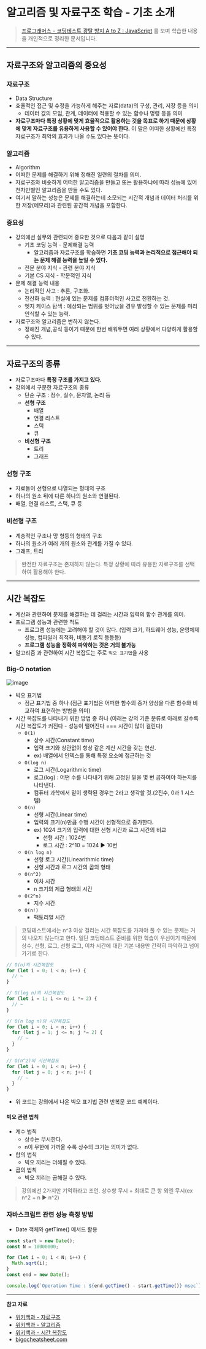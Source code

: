 # 알고리즘 및 자료구조 학습 - 기초 소개

> [프로그래머스 - 코딩테스트 광탈 방지 A to Z : JavaScript](https://programmers.co.kr/learn/courses/13213) 를 보며 학습한 내용을 개인적으로 정리한 문서입니다.

---

## 자료구조와 알고리즘의 중요성

### 자료구조

- Data Structure
- 효율적인 접근 및 수정을 가능하게 해주는 자료(data)의 구성, 관리, 저장 등을 의미
  - 데이터 값의 모임, 관계, 데이터에 적용할 수 있는 함수나 명령 등을 의미
- **자료구조마다 특정 상황에 맞게 효율적으로 활용하는 것을 목표로 하기 때문에 상황에 맞게 자료구조를 유용하게 사용할 수 있어야 한다.** 이 말은 어떠한 상황에선 특정 자료구조가 최악의 효과가 나올 수도 있다는 뜻이다.

### 알고리즘

- Algorithm
- 어떠한 문제를 해결하기 위해 정해진 일련의 절차를 의미.
- 자료구조와 비슷하게 어떠한 알고리즘을 만들고 또는 활용하냐에 따라 성능에 있어 천차만별인 알고리즘을 만들 수도 있다.
- 여기서 말하는 성능은 문제를 해결하는데 소모되는 시간적 개념과 데이터 처리를 위한 저장(메모리)과 관련된 공간적 개념을 포함한다.

### 중요성

- 강의에선 실무와 관련되어 중요한 것으로 다음과 같이 설명
  - 기초 코딩 능력 - 문제해결 능력
    - 알고리즘과 자료구조를 학습하면 **기초 코딩 능력과 논리적으로 접근해야 되는 문제 해결 능력을 높일 수 있다.**
  - 전문 분야 지식 - 관련 분야 지식
  - 기본 CS 지식 - 학문적인 지식
- 문제 해결 능력 내용
  - 논리적인 사고 : 추론, 구조화.
  - 전산화 능력 : 현실에 있는 문제를 컴퓨터적인 사고로 전환하는 것.
  - 엣지 케이스 탐색 : 예상되는 범위를 벗어났을 경우 발생할 수 있는 문제를 미리 인식할 수 있는 능력.
- 자료구조와 알고리즘은 변하지 않는다.
  - 정해진 개념,공식 등이기 때문에 한번 배워두면 여러 상황에서 다양하게 활용할 수 있다.

---

## 자료구조의 종류

- 자료구조마다 **특정 구조를 가지고 있다.**
- 강의에서 구분한 자료구조의 종류
  - 단순 구조 : 정수, 실수, 문자열, 논리 등
  - **선형 구조**
    - 배열
    - 연결 리스트
    - 스택
    - 큐
  - **비선형 구조**
    - 트리
    - 그래프

### 선형 구조

- 자료들이 선형으로 나열되는 형태의 구조
- 하나의 원소 뒤에 다른 하나의 원소와 연결된다. 
- 배열, 연결 리스트, 스택, 큐 등

### 비선형 구조

- 계층적인 구조나 망 형등의 형태의 구조
- 하나의 원소가 여러 개의 원소와 관계를 가질 수 있다.
- 그래프, 트리

> 완전한 자료구조는 존재하지 않는다. 특정 상황에 따라 유용한 자료구조를 선택하여 활용해야 한다.

---

## 시간 복잡도

- 계산과 관련하여 문제를 해결하는 데 걸리는 시간과 입력의 함수 관계를 의미.
- 프로그램 성능과 관련한 척도
  - 프로그램 성능에는 고려해야 할 것이 많다. (입력 크기, 하드웨어 성능, 운영체제 성능, 컴파일러 최적화, 비동기 로직 등등등)
  - **프로그램 성능을 정확히 파악하는 것은 거의 불가능**
- 알고리즘 과 관련하여 시간 복잡도는 주로 `빅오 표기법`을 사용

### Big-O notation

![image](https://user-images.githubusercontent.com/104971437/177129472-8fe8ba6f-e44c-48ff-aad4-13401986a3ae.png)

- 빅오 표기법
  - 점근 표기법 중 하나 (점근 표기법은 어떠한 함수의 증가 양상을 다른 함수와 비교하여 표현하는 방법을 의미)
- 시간 복잡도를 나타내기 위한 방법 중 하나 (아래는 강의 기준 분류로 아래로 갈수록 시간 복잡도가 커진다 - 성능이 떨어진다 === 시간이 많이 걸린다)
  - `O(1)`
    - 상수 시간(Constant time)
    - 입력 크기와 상관없이 항상 같은 계산 시간을 갖는 연산.
    - ex) 배열에서 인덱스를 통해 특정 요소에 접근하는 것
  - `O(log n)`
    - 로그 시간(Logarithmic time)
    - 로그(log) : 어떤 수를 나타내기 위해 고정된 밑을 몇 번 곱하여야 하는지를 나타낸다.
    - 컴퓨터 과학에서 밑이 생략된 경우는 2라고 생각할 것.(2진수, 0과 1 시스템)
  - `O(n)`
    - 선형 시간(Linear time)
    - 입력의 크기(n)만큼 수행 시간이 선형적으로 증가한다.
    - ex) 1024 크기의 입력에 대한 선형 시간과 로그 시간의 비교
      - 선형 시간 : 1024번
      - 로그 시간 : 2^10 = 1024 ▶️ 10번
  - `O(n log n)`
    - 선형 로그 시간(Linearithmic time)
    - 선형 시간과 로그 시간의 곱의 형태
  - `O(n^2)`
    - 이차 시간
    - n 크기의 제곱 형태의 시간
  - `O(2^n)`
    - 지수 시간
  - `O(n!)`
    - 팩토리얼 시간

> 코딩테스트에서는 n^3 이상 걸리는 시간 복잡도를 가져야 풀 수 있는 문제는 거의 나오지 않는다고 한다. 일단 코딩테스트 준비를 위한 학습이 우선이기 때문에 상수, 선형, 로그, 선형 로그, 이차 시간에 대한 기본 내용만 간략히 파악하고 넘어가기로 한다.

```js
// O(n)의 시간복잡도
for (let i = 0; i < n; i++) {
  // ~
}

// O(log n)의 시간복잡도
for (let i = 1; i <= n; i *= 2) {
  // ~
}

// O(n log n)의 시간복잡도
for (let i = 0; i < n; i++) {
  for (let j = 1; j <= n; j *= 2) {
    // ~
  }
}

// O(n^2)의 시간복잡도
for (let i = 0; i < n; i++) {
  for (let j = 0; j < n; j++) {
    // ~
  }
}
```

- 위 코드는 강의에서 나온 빅오 표기법 관련 반복문 코드 예제이다.

#### 빅오 관련 법칙

- 계수 법칙
  - 상수는 무시한다. 
  - n이 무한에 가까울 수록 상수의 크기는 의미가 없다.
- 합의 법칙
  - 빅오 끼리는 더해질 수 있다.
- 곱의 법칙
  - 빅오 끼리는 곱해질 수 있다.

> 강의에선 2가지만 기억하라고 조언. 상수항 무시 + 최대로 큰 항 외엔 무시(ex n^2 + n ▶️ n^2)

### 자바스크립트 관련 성능 측정 방법

- Date 객체와 getTime() 메서드 활용

```js
const start = new Date();
const N = 10000000;

for (let i = 0; i < N; i++) {
  Math.sqrt(i);
}
const end = new Date();

console.log(`Operation Time : ${end.getTime() - start.getTime()} msec`);
```

---

**참고 자료**

- [위키백과 - 자료구조](https://ko.wikipedia.org/wiki/%EC%9E%90%EB%A3%8C_%EA%B5%AC%EC%A1%B0)
- [위키백과 - 알고리즘](https://ko.wikipedia.org/wiki/%EC%95%8C%EA%B3%A0%EB%A6%AC%EC%A6%98)
- [위키백과 - 시간 복잡도](https://ko.wikipedia.org/wiki/%EC%8B%9C%EA%B0%84_%EB%B3%B5%EC%9E%A1%EB%8F%84)
- [bigocheatsheet.com](https://www.bigocheatsheet.com/)